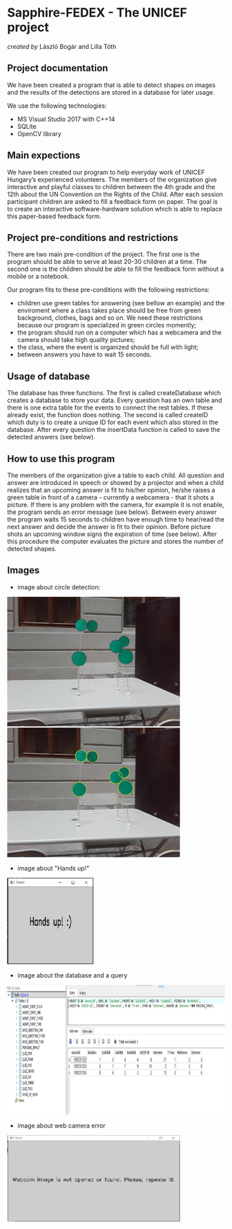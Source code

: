 # Sapphire-FEDEX - The UNICEF project

_created by_ László Bogár and Lilla Tóth

## Project documentation

We have been created a program that is able to detect shapes on images and the results of the detections are stored in a database for later usage.<br/>

We use the following technologies:
* MS Visual Studio 2017 with C++14
* SQLite 
* OpenCV library<br/>

## Main expections

We have been created our program to help everyday work of UNICEF Hungary’s experienced volunteers. The members of the organization give interactive and playful classes to children between the 4th grade and the 12th about the UN Convention on the Rights of the Child. After each session participant children are asked to fill a feedback form on paper. The goal is to create an interactive software-hardware solution which is able to replace this paper-based feedback form.<br/>

## Project pre-conditions and restrictions

There are two main pre-condition of the project. The first one is the program should be able to serve at least 20-30 children at a time. The second one is the children should be able to fill the feedback form without a mobile or a notebook.<br/>

Our program fits to these pre-conditions with the following restrictions:

- children use green tables for answering (see bellow an example) and the enviroment where a class takes place should be free from green background, clothes, bags and so on. We need these restrictions because our program is specialized in green circles momently;
- the program should run on a computer which has a webcamera and the camera should take high quality pictures;
- the class, where the event is organized should be full with light;
- between answers you have to wait 15 seconds.<br/>

## Usage of database

The database has three functions. The first is called createDatabase which creates a database to store your data. Every question has an own table and there is one extra table for the events to connect the rest tables. If these already exist, the function does nothing. The second is called createID which duty is to create a unique ID for each event which also stored in the database. After every question the insertData function is called to save the detected answers (see below).<br/>

## How to use this program

The members of the organization give a table to each child. All question and answer are introduced in speech or showed by a projector and when a child realizes that an upcoming answer is fit to his/her opinion, he/she raises a green table in front of a camera - currently a webcamera - that it shots a picture. If there is any problem with the camera, for example it is not enable, the program sends an error message (see below).
Between every answer the program waits 15 seconds to children have enough time to hear/read the next answer and decide the answer is fit to their opinion. Before picture shots an upcoming window signs the expiration of time (see below). After this procedure the computer evaluates the picture and stores the number of detected shapes.<br/>

## Images

 - image about circle detection:
 
<img src="img/img01.jpg" alt="three_circles" width="400" height="300">

<img src="img/result.jpg" alt="result_image" width="400" height="300">

 - image about "Hands up!"
 
<img src="img/hands_up.jpg" alt="hands_up" width="200" height="200">
 
  - image about the database and a query
 
<img src="img/sql.jpg" alt="sql" width="700" height="300">
   
  - image about web camera error
 
<img src="img/error.jpg" alt="error" width="400" height="200">
 
 